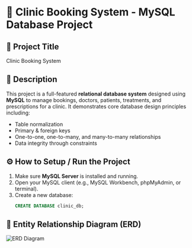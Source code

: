 # 🏥 Clinic Booking System - MySQL Database Project

## 📌 Project Title
Clinic Booking System

## 📄 Description
This project is a full-featured **relational database system** designed using **MySQL** to manage bookings, doctors, patients, treatments, and prescriptions for a clinic. It demonstrates core database design principles including:

- Table normalization
- Primary & foreign keys
- One-to-one, one-to-many, and many-to-many relationships
- Data integrity through constraints

## ⚙️ How to Setup / Run the Project

1. Make sure **MySQL Server** is installed and running.
2. Open your MySQL client (e.g., MySQL Workbench, phpMyAdmin, or terminal).
3. Create a new database:
   ```sql
   CREATE DATABASE clinic_db;
## 🧩 Entity Relationship Diagram (ERD)

![ERD Diagram](./clinic_erd.png)
